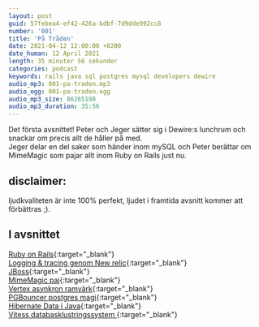 ```yaml
---
layout: post
guid: 57febea4-ef42-426a-bdbf-7d9dde992cc8
number: '001'
title: 'På Tråden'
date: 2021-04-12 12:00:00 +0200
date_human: 12 April 2021
length: 35 minuter 56 sekunder
categories: podcast
keywords: rails java sql postgres mysql developers dewire
audio_mp3: 001-pa-traden.mp3
audio_ogg: 001-pa-traden.ogg
audio_mp3_size: 86265198
audio_mp3_duration: 35:56
---
```


Det första avsnittet!
Peter och Jeger sätter sig i Dewire:s lunchrum och snackar om precis allt de
håller på med.  
Jeger delar en del saker som händer inom mySQL och Peter
berättar om MimeMagic som pajar allt inom Ruby on Rails just nu.

<!--more-->

## disclaimer:

ljudkvaliteten är inte 100% perfekt, ljudet i framtida avsnitt kommer att förbättras ;).

## I avsnittet

[Ruby on Rails](https://rubyonrails.org/){:target="\_blank"}  
[Logging & tracing genom New relic](https://docs.newrelic.com/docs/integrations/kubernetes-integration/installation/kubernetes-integration-install-configure/){:target="\_blank"}  
[JBoss](https://www.jboss.org/){:target="\_blank"}  
[MimeMagic paj](https://dev.to/cseeman/what-s-up-with-mimemagic-breaking-everything-he1){:target="\_blank"}  
[Vertex asynkron ramvärk](https://vertx.io){:target="\_blank"}  
[PGBouncer postgres magi](https://www.pgbouncer.org/){:target="\_blank"}  
[Hibernate Data i Java](https://hibernate.org/){:target="\_blank"}  
[Vitess databasklustringssystem ](https://vitess.io/){:target="\_blank"}
